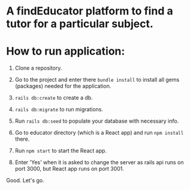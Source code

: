 <h1>A findEducator platform to find a tutor for a particular subject.</h1>

<h1>How to run application:</h1>

1. Clone a repository.

2. Go to the project and enter there `bundle install` to install all gems (packages) needed for the application.

3. `rails db:create` to create a db.

4. `rails db:migrate` to run migrations.

5. Run `rails db:seed` to populate your database with necessary info.

6. Go to educator directory (which is a React app) and run `npm install` there.

7. Run `npm start` to start the React app.

8. Enter 'Yes' when it is asked to change the server as rails api runs on port 3000, but React app runs on port 3001.

Good. Let's go.
